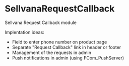 SellvanaRequestCallback
=======================

Sellvana Request Callback module

Implentation ideas:
- Field to enter phone number on product page
- Separate "Request Callback" link in header or footer 
- Management of the requests in admin
- Push notifications in admin (using FCom_PushServer)
